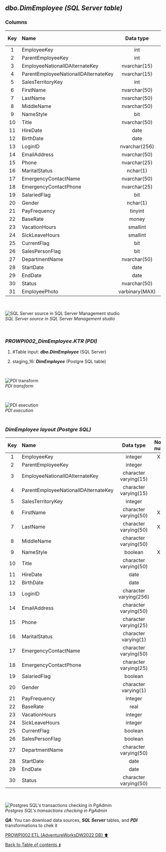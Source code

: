 ## **_dbo.DimEmployee (SQL Server table)_**  

### Columns  

| Key	| Name                                 | Data type      | Not null | Attributes | References            | Description       |
| :-: | :----------------------------------- | :------------: | :------: | :--------- | :-------------------- | :---------------- |
| 1   | EmployeeKey                          | int            | X        | Identity   |                       | PK                |
| 2   | ParentEmployeeKey                    | int            |          |            | dbo.DimEmployee       | FK                |
| 3   | EmployeeNationalIDAlternateKey       | nvarchar(15)   |          |            |                       |                   |
| 4   | ParentEmployeeNationalIDAlternateKey | nvarchar(15)   |          |            |                       |                   |
| 5   | SalesTerritoryKey                    | int            |          |            | dbo.DimSalesTerritory | FK                | 
| 6   | FirstName                            | nvarchar(50)   | X        |            |                       |                   |
| 7   | LastName                             | nvarchar(50)   | X        |            |                       |                   |
| 8   | MiddleName                           | nvarchar(50)   |          |            |                       |                   |
| 9   | NameStyle                            | bit            | X        |            |                       |                   |
| 10  | Title                                | nvarchar(50)   |          |            |                       |                   |
| 11  | HireDate                             | date           |          |            |                       |                   |
| 12  | BirthDate                            | date           |          |            |                       |                   |
| 13  | LoginID                              | nvarchar(256)  |          |            |                       |                   |
| 14  | EmailAddress                         | nvarchar(50)   |          |            |                       |                   |
| 15  | Phone                                | nvarchar(25)   |          |            |                       |                   |
| 16  | MaritalStatus                        | nchar(1)       |          |            |                       |                   |
| 17  | EmergencyContactName                 | nvarchar(50)   |          |            |                       |                   |
| 18  | EmergencyContactPhone                | nvarchar(25)   |          |            |                       |                   |
| 19  | SalariedFlag                         | bit            |          |            |                       |                   |
| 20  | Gender                               | nchar(1)       |          |            |                       |                   |
| 21  | PayFrequency                         | tinyint        |          |            |                       |                   |
| 22  | BaseRate                             | money          |          |            |                       |                   |
| 23  | VacationHours                        | smallint       |          |            |                       |                   |
| 24  | SickLeaveHours                       | smallint       |          |            |                       |                   |
| 25  | CurrentFlag                          | bit            |          |            |                       |                   |
| 26  | SalesPersonFlag                      | bit            |          |            |                       |                   |
| 27  | DepartmentName                       | nvarchar(50)   |          |            |                       |                   |
| 28  | StartDate                            | date           |          |            |                       |                   |
| 29  | EndDate                              | date           |          |            |                       |                   |
| 30  | Status                               | nvarchar(50)   |          |            |                       |                   |
| 31  | EmployeePhoto                        | varbinary(MAX) |          |            |                       | deprecated        |

   <p><br></p>  

![SQL Server source in SQL Server Management studio](https://i.imgur.com/OXdTbQt.png)  
_SQL Server source in SQL Server Management studio_  

   <p><br></p>   

### **_PROWPI002\_DimEmployee.KTR (PDI)_**   
1. #Table input: **_dbo.DimEmployee_** (SQL Server)  
2. staging_16: **_DimEmployee_** (Postgre SQL table)
 
   <p><br></p>  

  ![PDI transform](https://i.imgur.com/zNZQe71.png)  
  _PDI transform_  

  <p><br></p>  

  ![PDI execution](https://i.imgur.com/ZPtSCO0.png)  
  _PDI execution_ 

### **_<p><br>DimEmployee layout (Postgre SQL)</p>_**  

| Key	| Name                                 | Data type             | Not null | Attributes | References            | Description       |
| :-: | :----------------------------------- | :-------------------: | :------: | :--------- | :-------------------- | :---------------- |
| 1   | EmployeeKey                          | integer               | X        |            |                       | PK                |
| 2   | ParentEmployeeKey                    | integer               |          |            | dbo.DimEmployee       | FK                |
| 3   | EmployeeNationalIDAlternateKey       | character varying(15) |          |            |                       |                   |
| 4   | ParentEmployeeNationalIDAlternateKey | character varying(15) |          |            |                       |                   |
| 5   | SalesTerritoryKey                    | integer               |          |            | dbo.DimSalesTerritory | FK                | 
| 6   | FirstName                            | character varying(50) | X        |            |                       |                   |
| 7   | LastName                             | character varying(50) | X        |            |                       |                   |
| 8   | MiddleName                           | character varying(50) |          |            |                       |                   |
| 9   | NameStyle                            | boolean               | X        |            |                       |                   |
| 10  | Title                                | character varying(50) |          |            |                       |                   |
| 11  | HireDate                             | date                  |          |            |                       |                   |
| 12  | BirthDate                            | date                  |          |            |                       |                   |
| 13  | LoginID                              | character varying(256)|          |            |                       |                   |
| 14  | EmailAddress                         | character varying(50) |          |            |                       |                   |
| 15  | Phone                                | character varying(25) |          |            |                       |                   |
| 16  | MaritalStatus                        | character varying(1)  |          |            |                       |                   |
| 17  | EmergencyContactName                 | character varying(50) |          |            |                       |                   |
| 18  | EmergencyContactPhone                | character varying(25) |          |            |                       |                   |
| 19  | SalariedFlag                         | boolean               |          |            |                       |                   |
| 20  | Gender                               | character varying(1)  |          |            |                       |                   |
| 21  | PayFrequency                         | integer               |          |            |                       |                   |
| 22  | BaseRate                             | real                  |          |            |                       |                   |
| 23  | VacationHours                        | integer               |          |            |                       |                   |
| 24  | SickLeaveHours                       | integer               |          |            |                       |                   |
| 25  | CurrentFlag                          | boolean               |          |            |                       |                   |
| 26  | SalesPersonFlag                      | boolean               |          |            |                       |                   |
| 27  | DepartmentName                       | character varying(50) |          |            |                       |                   |
| 28  | StartDate                            | date                  |          |            |                       |                   |
| 29  | EndDate                              | date                  |          |            |                       |                   |
| 30  | Status                               | character varying(50) |          |            |                       |                   |

   <p><br></p>  
 
  ![Postgres SQL's transactions checking in PgAdmin](https://i.imgur.com/k4oWdG0.png)  
  _Postgres SQL's transactions checking in PgAdmin_  

  **_QA_**: You can download data sources, **_SQL Server_** tables, and **_PDI_** transformations to chek it  

[PROWPI002 ETL (AdventureWorksDW2022 DB) :arrow_up:](prowpi002_etl_adventureworksdw2022_db.md)  

[Back to Table of contents :arrow_double_up:](../README.md)